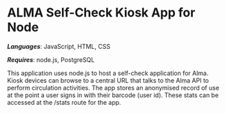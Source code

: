 # ALMA Self-Check Kiosk App for Node
***Languages***: JavaScript, HTML, CSS

***Requires***: node.js, PostgreSQL

This application uses node.js to host a self-check application for Alma.  Kiosk devices can browse to a central URL that talks to the Alma API to perform circulation activities.  The app stores an anonymised record of use at the point a user signs in with their barcode (user id).  These stats can be accessed at the /stats route for the app.

